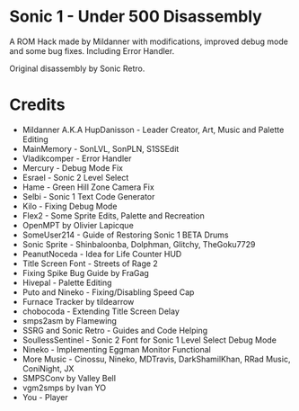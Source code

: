 # Sonic 1 - Under 500 Disassembly

A ROM Hack made by Mildanner with modifications, improved debug mode and some bug fixes. Including Error Handler.

Original disassembly by Sonic Retro.
# Credits
* Mildanner A.K.A HupDanisson - Leader Creator, Art, Music and Palette Editing
* MainMemory - SonLVL, SonPLN, S1SSEdit
* Vladikcomper - Error Handler
* Mercury - Debug Mode Fix
* Esrael - Sonic 2 Level Select
* Hame - Green Hill Zone Camera Fix
* Selbi - Sonic 1 Text Code Generator
* Kilo - Fixing Debug Mode
* Flex2 - Some Sprite Edits, Palette and Recreation
* OpenMPT by Olivier Lapicque
* SomeUser214 - Guide of Restoring Sonic 1 BETA Drums
* Sonic Sprite - Shinbaloonba, Dolphman, Glitchy, TheGoku7729
* PeanutNoceda - Idea for Life Counter HUD
* Title Screen Font - Streets of Rage 2
* Fixing Spike Bug Guide by FraGag
* Hivepal - Palette Editing
* Puto and Nineko - Fixing/Disabling Speed Cap
* Furnace Tracker by tildearrow
* chobocoda - Extending Title Screen Delay
* smps2asm by Flamewing
* SSRG and Sonic Retro - Guides and Code Helping
* SoullessSentinel - Sonic 2 Font for Sonic 1 Level Select Debug Mode
* Nineko - Implementing Eggman Monitor Functional
* More Music - Cinossu, Nineko, MDTravis, DarkShamilKhan, RRad Music, ConiNight, JX
* SMPSConv by Valley Bell
* vgm2smps by Ivan YO
* You - Player
